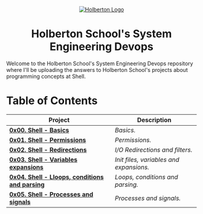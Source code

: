 <div align="center">
  <a href="https://www.holbertonschool.com/">
    <img src="https://www.holbertonschool.com/holberton-logo.png" alt="Holberton Logo"  target="_blank">
  </a>
</div>


<h1 align="center"> Holberton School's System Engineering Devops </h1> 
Welcome to the Holberton School's System Engineering Devops repository where I'll be uploading the answers to Holberton School's projects about programming concepts at Shell.

# Table of Contents

| **Project**                                                                                      | **Description**                                 |
|--------------------------------------------------------------------------------------------------|-------------------------------------------------|
| **[0x00. Shell - Basics](./0x00-shell_basics)**                                                  | *Basics.*                                       |
| **[0x01. Shell - Permissions](./0x01-shell_permissions)**                                        | *Permissions.*                                  |
| **[0x02. Shell - Redirections](./0x02-shell_redirections)**                                      | *I/O Redirections and filters.*                 |
| **[0x03. Shell - Variables expansions](./0x03-shell_variables_expansions)**                      | *Init files, variables and expansions.*         |
| **[0x04. Shell - Lloops, conditions and parsing](./0x04-loops_conditions_and_parsing)**          | *Loops, conditions and parsing.*                |
| **[0x05. Shell - Processes and signals](./0x05-processes_and_signals)**                          | *Processes and signals.*                        |
